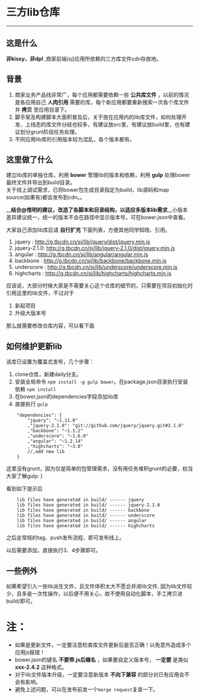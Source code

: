# 三方lib仓库
-----
## 这是什么

 __非kissy、非dpl__ ,商家前端(sj)应用所依赖的三方库文件cdn存放地。

## 背景


1. 商家业务产品线非常广，每个应用都需要依赖一些 __公共库文件__ ，以前的情况是各应用自己 __人肉引用__ 需要的库，每个新应用都要重新搜索一次各个库文件并 __拷贝__ 至应用目录下。
2. 脚手架及构建脚本大面积普及后，关于放在应用内的lib库文件，如何处理开发、上线态的库文件分歧也较多，有建议放src里，有建议放build里，也有建议划分grunt阶段任务处理。
3. 不同应用lib库的引用版本较为混乱，各个版本都有。

## 这里做了什么

建立lib库的单独仓库，利用 __bower__ 管理lib的版本和依赖，利用 __gulp__ 处理bower最终文件并导出到build目录。     
关于线上调试需求，已将bower包生成目录指定为build，lib源码和map source(如果有)都会发布到cdn。。    


__**结合@惟明的建议，改造了各脚本和目录结构，以适应多版本lib需求**__小版本差异建议统一，统一的版本不会在路径中显示版本号，可在bower.json中查看。

大家自己添加lib库后请 __自行扩充__ 下面列表，方便其他同学知晓、引用。

1. jquery : http://g.tbcdn.cn/sj/lib/jquery/dist/jquery.min.js
2. jquery-2.1.0: http://g.tbcdn.cn/sj/lib/jquery-2.1.0/dist/jquery.min.js
2. angular : http://g.tbcdn.cn/sj/lib/angular/angular.min.js
3. backbone : http://g.tbcdn.cn/sj/lib/backbone/backbone.min.js
4. underscore : http://g.tbcdn.cn/sj/lib/underscore/underscore.min.js
5. highcharts : http://g.tbcdn.cn/sj/lib/highcharts/highcharts.min.js


应该说，大部分时候大家是不需要关心这个仓库的细节的，只需要在项目初始化时引用这里的lib文件，不过对于

1. 新起项目
2. 升级大版本号

那么就需要修改仓库内容，可以看下面

## 如何维护更新lib

该库已设置为覆盖式发布，几个步骤：

1. clone仓库，新建daily分支。
2. 安装全局命令 `npm install -g gulp bower`。在package.json目录执行安装依赖 `npm install` 
3. 在bower.json的dependencies字段添加lib库
4. 直接执行 `gulp`

```
    "dependencies": {
        "jquery": "~1.11.0"
        ,"jquery-2.1.0": "git://github.com/jquery/jquery.git#2.1.0"
        ,"backbone": "~1.1.2"
        ,"underscore": "~1.6.0"
        ,"angular": "~1.2.14"
        ,"highcharts": "~3.0"
        //,add new lib
    }
```

这里没有grunt，因为仅是简单的包管理需求，没有用任务堆积grunt的必要，权当大家了解gulp: )

看到如下提示后

```
    lib files have generated in build/ ------ jquery
    lib files have generated in build/ ------ jquery-2.1.0
    lib files have generated in build/ ------ backbone
    lib files have generated in build/ ------ underscore
    lib files have generated in build/ ------ angular
    lib files have generated in build/ ------ highcharts
```

之后走常规的tag、push发布流程，即可发布线上。

以后需要添加，直接执行3、4步骤即可。

## 一些例外

如果希望引入一些lib派生文件，且文件体积太大不愿合并进lib文件,
因为lib文件较少，且多是一次性操作，以后便不用关心，故不使用自动化脚本，手工拷贝进build/即可。


# 注：

* 如果是更新文件，一定要注意检查库文件更新后是否正确！以免意外造成多个应用js报错！
* bower.json的键名  __不要带.js后缀名__ ，如果要自定义版本号， __一定要__ 是类似 __xxx-2.4.2__ 这种格式。
* 对于lib文件版本升级，一定要注意新版本 __不向下兼容__ 的部分对已有应用会不会有影响。
* 避免上述问题，可以在发布前发一个```merge request```复查一下。

<br><br>



